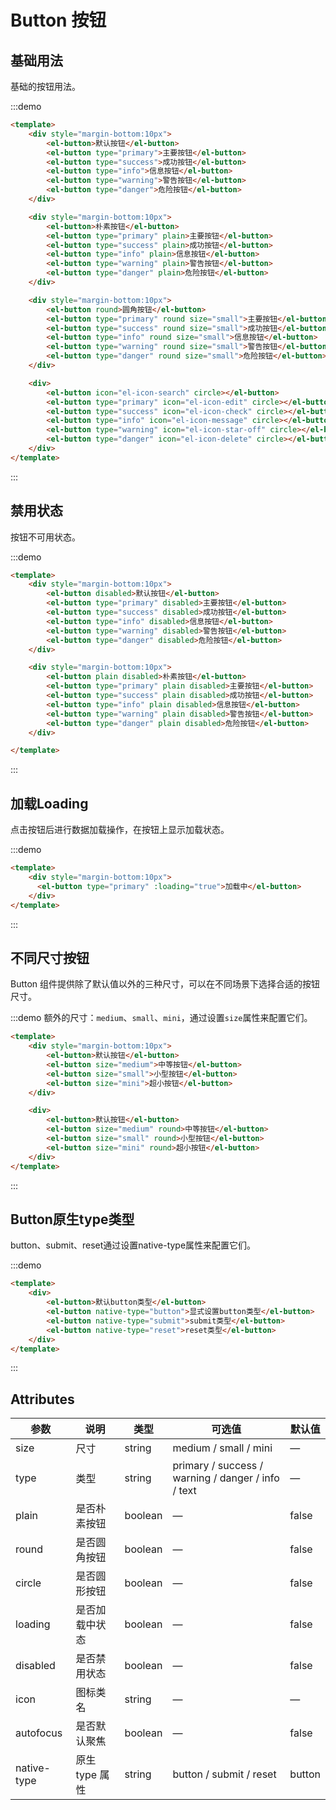 # Button 按钮

## 基础用法
基础的按钮用法。

:::demo

```html
<template>
	<div style="margin-bottom:10px">
		<el-button>默认按钮</el-button>
		<el-button type="primary">主要按钮</el-button>
		<el-button type="success">成功按钮</el-button>
		<el-button type="info">信息按钮</el-button>
		<el-button type="warning">警告按钮</el-button>
		<el-button type="danger">危险按钮</el-button>
	</div>

    <div style="margin-bottom:10px">
		<el-button>朴素按钮</el-button>
		<el-button type="primary" plain>主要按钮</el-button>
		<el-button type="success" plain>成功按钮</el-button>
		<el-button type="info" plain>信息按钮</el-button>
		<el-button type="warning" plain>警告按钮</el-button>
		<el-button type="danger" plain>危险按钮</el-button>
	</div>

    <div style="margin-bottom:10px">
		<el-button round>圆角按钮</el-button>
		<el-button type="primary" round size="small">主要按钮</el-button>
		<el-button type="success" round size="small">成功按钮</el-button>
		<el-button type="info" round size="small">信息按钮</el-button>
		<el-button type="warning" round size="small">警告按钮</el-button>
		<el-button type="danger" round size="small">危险按钮</el-button>
	</div>

    <div>
		<el-button icon="el-icon-search" circle></el-button>
        <el-button type="primary" icon="el-icon-edit" circle></el-button>
        <el-button type="success" icon="el-icon-check" circle></el-button>
        <el-button type="info" icon="el-icon-message" circle></el-button>
        <el-button type="warning" icon="el-icon-star-off" circle></el-button>
        <el-button type="danger" icon="el-icon-delete" circle></el-button>
    </div>
</template>
```

:::


## 禁用状态
按钮不可用状态。

:::demo

```html
<template>
	<div style="margin-bottom:10px">
		<el-button disabled>默认按钮</el-button>
        <el-button type="primary" disabled>主要按钮</el-button>
        <el-button type="success" disabled>成功按钮</el-button>
        <el-button type="info" disabled>信息按钮</el-button>
        <el-button type="warning" disabled>警告按钮</el-button>
        <el-button type="danger" disabled>危险按钮</el-button>
	</div>

    <div style="margin-bottom:10px">
		<el-button plain disabled>朴素按钮</el-button>
        <el-button type="primary" plain disabled>主要按钮</el-button>
        <el-button type="success" plain disabled>成功按钮</el-button>
        <el-button type="info" plain disabled>信息按钮</el-button>
        <el-button type="warning" plain disabled>警告按钮</el-button>
        <el-button type="danger" plain disabled>危险按钮</el-button>
	</div>

</template>
```

:::


## 加载Loading
点击按钮后进行数据加载操作，在按钮上显示加载状态。

:::demo

```html
<template>
	<div style="margin-bottom:10px">
	  <el-button type="primary" :loading="true">加载中</el-button>
	</div>
</template>
```
:::


## 不同尺寸按钮
Button 组件提供除了默认值以外的三种尺寸，可以在不同场景下选择合适的按钮尺寸。

:::demo 额外的尺寸：`medium`、`small`、`mini`，通过设置`size`属性来配置它们。

```html
<template>
	<div style="margin-bottom:10px">
		<el-button>默认按钮</el-button>
		<el-button size="medium">中等按钮</el-button>
		<el-button size="small">小型按钮</el-button>
		<el-button size="mini">超小按钮</el-button>
	</div>

	<div>
		<el-button>默认按钮</el-button>
		<el-button size="medium" round>中等按钮</el-button>
		<el-button size="small" round>小型按钮</el-button>
		<el-button size="mini" round>超小按钮</el-button>
	</div>
</template>
```

:::


## Button原生type类型
button、submit、reset通过设置native-type属性来配置它们。

:::demo

```html
<template>
    <div>
		<el-button>默认button类型</el-button>
		<el-button native-type="button">显式设置button类型</el-button>
		<el-button native-type="submit">submit类型</el-button>
		<el-button native-type="reset">reset类型</el-button>
	</div>
</template>
```
:::


## Attributes

| 参数        | 说明           | 类型    | 可选值                                             | 默认值 |
| ----------- | -------------- | ------- | -------------------------------------------------- | ------ |
| size        | 尺寸           | string  | medium / small / mini                              | —      |
| type        | 类型           | string  | primary / success / warning / danger / info / text | —      |
| plain       | 是否朴素按钮   | boolean | —                                                  | false  |
| round       | 是否圆角按钮   | boolean | —                                                  | false  |
| circle      | 是否圆形按钮   | boolean | —                                                  | false  |
| loading     | 是否加载中状态 | boolean | —                                                  | false  |
| disabled    | 是否禁用状态   | boolean | —                                                  | false  |
| icon        | 图标类名       | string  | —                                                  | —      |
| autofocus   | 是否默认聚焦   | boolean | —                                                  | false  |
| native-type | 原生 type 属性 | string  | button / submit / reset                            | button |
